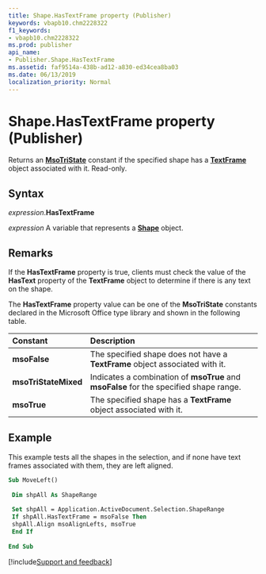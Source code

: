 ```yaml
---
title: Shape.HasTextFrame property (Publisher)
keywords: vbapb10.chm2228322
f1_keywords:
- vbapb10.chm2228322
ms.prod: publisher
api_name:
- Publisher.Shape.HasTextFrame
ms.assetid: faf9514a-438b-ad12-a830-ed34cea8ba03
ms.date: 06/13/2019
localization_priority: Normal
---
```



# Shape.HasTextFrame property (Publisher)

Returns an **[MsoTriState](office.msotristate.md)** constant if the specified shape has a **[TextFrame](publisher.textframe.md)** object associated with it. Read-only.


## Syntax

_expression_.**HasTextFrame**

_expression_ A variable that represents a **[Shape](Publisher.Shape.md)** object.


## Remarks

If the **HasTextFrame** property is true, clients must check the value of the **HasText** property of the **TextFrame** object to determine if there is any text on the shape.

The **HasTextFrame** property value can be one of the **MsoTriState** constants declared in the Microsoft Office type library and shown in the following table.

|Constant|Description|
|:-----|:-----|
| **msoFalse**| The specified shape does not have a **TextFrame** object associated with it.|
| **msoTriStateMixed**| Indicates a combination of **msoTrue** and **msoFalse** for the specified shape range.|
| **msoTrue**| The specified shape has a **TextFrame** object associated with it.|

## Example

This example tests all the shapes in the selection, and if none have text frames associated with them, they are left aligned.

```vb
Sub MoveLeft() 
 
 Dim shpAll As ShapeRange 
 
 Set shpAll = Application.ActiveDocument.Selection.ShapeRange 
 If shpAll.HasTextFrame = msoFalse Then 
 shpAll.Align msoAlignLefts, msoTrue 
 End If 
 
End Sub
```

[!include[Support and feedback](~/includes/feedback-boilerplate.md)]